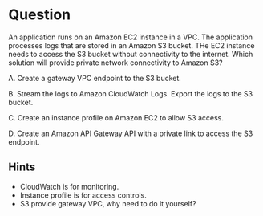 # Question

An application runs on an Amazon EC2 instance in a VPC. The application processes logs that are stored in an Amazon S3 bucket. THe EC2 instance needs to access the S3 bucket without connectivity to the internet.
Which solution will provide private network connectivity to Amazon S3?

A. Create a gateway VPC endpoint to the S3 bucket.

B. Stream the logs to Amazon CloudWatch Logs. Export the logs to the S3 bucket. 

C. Create an instance profile on Amazon EC2 to allow S3 access.

D. Create an Amazon API Gateway API with a private link to access the S3 endpoint.

## Hints
- CloudWatch is for monitoring. 
- Instance profile is for access controls.
- S3 provide gateway VPC, why need to do it yourself?